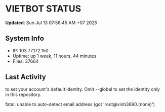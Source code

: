 # VIETBOT STATUS
**Updated**: Sun Jul 13 07:56:45 AM +07 2025

## System Info
- IP: 103.77.172.150
- Uptime: up 1 week, 11 hours, 44 minutes
- Files: 37664

## Last Activity

to set your account's default identity.
Omit --global to set the identity only in this repository.

fatal: unable to auto-detect email address (got 'root@vinh3690.(none)')
